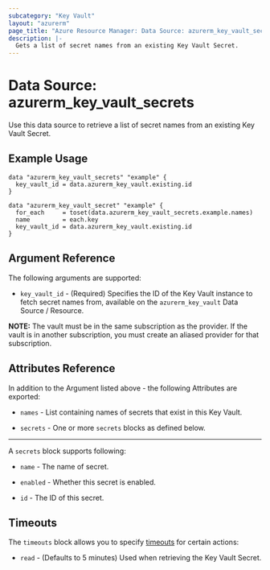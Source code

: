 ```yaml
---
subcategory: "Key Vault"
layout: "azurerm"
page_title: "Azure Resource Manager: Data Source: azurerm_key_vault_secrets"
description: |-
  Gets a list of secret names from an existing Key Vault Secret.
---
```


# Data Source: azurerm_key_vault_secrets

Use this data source to retrieve a list of secret names from an existing Key Vault Secret.

## Example Usage

```hcl
data "azurerm_key_vault_secrets" "example" {
  key_vault_id = data.azurerm_key_vault.existing.id
}

data "azurerm_key_vault_secret" "example" {
  for_each     = toset(data.azurerm_key_vault_secrets.example.names)
  name         = each.key
  key_vault_id = data.azurerm_key_vault.existing.id
}

```

## Argument Reference

The following arguments are supported:

* `key_vault_id` - (Required) Specifies the ID of the Key Vault instance to fetch secret names from, available on the `azurerm_key_vault` Data Source / Resource.

**NOTE:** The vault must be in the same subscription as the provider. If the vault is in another subscription, you must create an aliased provider for that subscription.

## Attributes Reference

In addition to the Argument listed above - the following Attributes are exported:

* `names` - List containing names of secrets that exist in this Key Vault.

* `secrets` - One or more `secrets` blocks as defined below.

---

A `secrets` block supports following:

* `name` - The name of secret.

* `enabled` - Whether this secret is enabled.

* `id` - The ID of this secret.

## Timeouts

The `timeouts` block allows you to specify [timeouts](https://www.terraform.io/language/resources/syntax#operation-timeouts) for certain actions:

* `read` - (Defaults to 5 minutes) Used when retrieving the Key Vault Secret.
